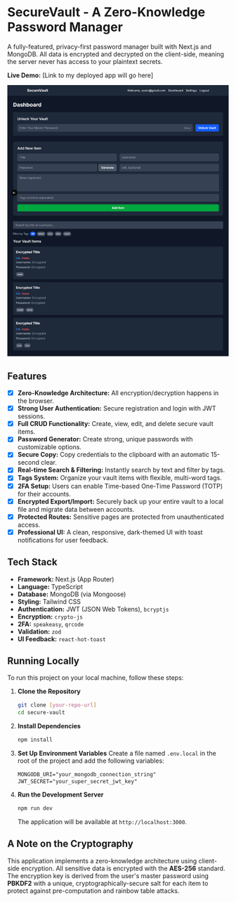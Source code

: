 # SecureVault - A Zero-Knowledge Password Manager

A fully-featured, privacy-first password manager built with Next.js and MongoDB. All data is encrypted and decrypted on the client-side, meaning the server never has access to your plaintext secrets.

**Live Demo:** [Link to my deployed app will go here]

![Screenshot of the SecureVault Dashboard](./assets/localhost_3000_dashboard.png)

## Features

- [x] **Zero-Knowledge Architecture:** All encryption/decryption happens in the browser.
- [x] **Strong User Authentication:** Secure registration and login with JWT sessions.
- [x] **Full CRUD Functionality:** Create, view, edit, and delete secure vault items.
- [x] **Password Generator:** Create strong, unique passwords with customizable options.
- [x] **Secure Copy:** Copy credentials to the clipboard with an automatic 15-second clear.
- [x] **Real-time Search & Filtering:** Instantly search by text and filter by tags.
- [x] **Tags System:** Organize your vault items with flexible, multi-word tags.
- [x] **2FA Setup:** Users can enable Time-based One-Time Password (TOTP) for their accounts.
- [x] **Encrypted Export/Import:** Securely back up your entire vault to a local file and migrate data between accounts.
- [x] **Protected Routes:** Sensitive pages are protected from unauthenticated access.
- [x] **Professional UI:** A clean, responsive, dark-themed UI with toast notifications for user feedback.

## Tech Stack

* **Framework:** Next.js (App Router)
* **Language:** TypeScript
* **Database:** MongoDB (via Mongoose)
* **Styling:** Tailwind CSS
* **Authentication:** JWT (JSON Web Tokens), `bcryptjs`
* **Encryption:** `crypto-js`
* **2FA:** `speakeasy`, `qrcode`
* **Validation:** `zod`
* **UI Feedback:** `react-hot-toast`

## Running Locally

To run this project on your local machine, follow these steps:

1.  **Clone the Repository**
    ```bash
    git clone [your-repo-url]
    cd secure-vault
    ```

2.  **Install Dependencies**
    ```bash
    npm install
    ```

3.  **Set Up Environment Variables**
    Create a file named `.env.local` in the root of the project and add the following variables:
    ```
    MONGODB_URI="your_mongodb_connection_string"
    JWT_SECRET="your_super_secret_jwt_key"
    ```

4.  **Run the Development Server**
    ```bash
    npm run dev
    ```
    The application will be available at `http://localhost:3000`.

## A Note on the Cryptography

This application implements a zero-knowledge architecture using client-side encryption. All sensitive data is encrypted with the **AES-256** standard. The encryption key is derived from the user's master password using **PBKDF2** with a unique, cryptographically-secure salt for each item to protect against pre-computation and rainbow table attacks.
